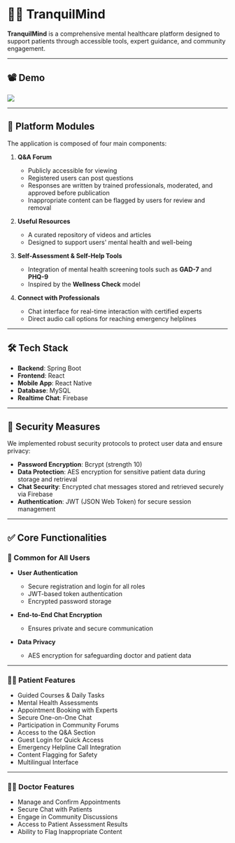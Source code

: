 # 🧘‍♀️ TranquilMind

**TranquilMind** is a comprehensive mental healthcare platform designed to support patients through accessible tools, expert guidance, and community engagement.

---
## 📽 Demo

<a href="https://drive.google.com/drive/folders/11w2rdnJQcdhXCxMZqTR_UV3BP8JD4bwY?usp=drive_link">
  <img src="https://img.shields.io/badge/Watch-Demo-red?style=for-the-badge&logo=youtube" />
</a>

---
## 🧩 Platform Modules

The application is composed of four main components:

1. **Q&A Forum**  
   - Publicly accessible for viewing  
   - Registered users can post questions  
   - Responses are written by trained professionals, moderated, and approved before publication  
   - Inappropriate content can be flagged by users for review and removal  

2. **Useful Resources**  
   - A curated repository of videos and articles  
   - Designed to support users' mental health and well-being  

3. **Self-Assessment & Self-Help Tools**  
   - Integration of mental health screening tools such as **GAD-7** and **PHQ-9**  
   - Inspired by the **Wellness Check** model  

4. **Connect with Professionals**  
   - Chat interface for real-time interaction with certified experts  
   - Direct audio call options for reaching emergency helplines  

---

## 🛠️ Tech Stack

- **Backend**: Spring Boot  
- **Frontend**: React  
- **Mobile App**: React Native  
- **Database**: MySQL  
- **Realtime Chat**: Firebase  

---

## 🔐 Security Measures

We implemented robust security protocols to protect user data and ensure privacy:

- **Password Encryption**: Bcrypt (strength 10)  
- **Data Protection**: AES encryption for sensitive patient data during storage and retrieval  
- **Chat Security**: Encrypted chat messages stored and retrieved securely via Firebase  
- **Authentication**: JWT (JSON Web Token) for secure session management  

---

## ✅ Core Functionalities

### 👥 Common for All Users

- **User Authentication**
  - Secure registration and login for all roles  
  - JWT-based token authentication  
  - Encrypted password storage  

- **End-to-End Chat Encryption**
  - Ensures private and secure communication  

- **Data Privacy**
  - AES encryption for safeguarding doctor and patient data  

---

### 🧑‍⚕️ Patient Features

- Guided Courses & Daily Tasks  
- Mental Health Assessments  
- Appointment Booking with Experts  
- Secure One-on-One Chat  
- Participation in Community Forums  
- Access to the Q&A Section  
- Guest Login for Quick Access  
- Emergency Helpline Call Integration  
- Content Flagging for Safety  
- Multilingual Interface  

---

### 👨‍⚕️ Doctor Features

- Manage and Confirm Appointments  
- Secure Chat with Patients  
- Engage in Community Discussions  
- Access to Patient Assessment Results  
- Ability to Flag Inappropriate Content  
